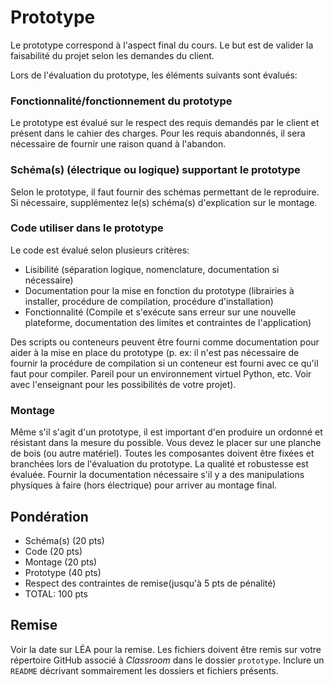 # Prototype

Le prototype correspond à l'aspect final du cours. Le but est de valider la faisabilité du projet selon les demandes du client.

Lors de l'évaluation du prototype, les éléments suivants sont évalués:

### Fonctionnalité/fonctionnement du prototype

Le prototype est évalué sur le respect des requis demandés par le client et présent dans le cahier des charges. Pour les requis abandonnés, il sera nécessaire de fournir une raison quand à l'abandon.

###  Schéma(s) (électrique ou logique) supportant le prototype

Selon le prototype, il faut fournir des schémas permettant de le reproduire. Si nécessaire, supplémentez le(s) schéma(s) d'explication sur le montage.

### Code utiliser dans le prototype

Le code est évalué selon plusieurs critères:

* Lisibilité (séparation logique, nomenclature, documentation si nécessaire)
* Documentation pour la mise en fonction du prototype (librairies à installer, procédure de compilation, procédure d'installation)
* Fonctionnalité (Compile et s'exécute sans erreur sur une nouvelle plateforme, documentation des limites et contraintes de l'application)

Des scripts ou conteneurs peuvent être fourni comme documentation pour aider à la mise en place du prototype (p. ex: il n'est pas nécessaire de fournir la procédure de compilation si un conteneur est fourni avec ce qu'il faut pour compiler. Pareil pour un environnement virtuel Python, etc. Voir avec l'enseignant pour les possibilités de votre projet).

###  Montage

Même s'il s'agit d'un prototype, il est important d'en produire un ordonné et résistant dans la mesure du possible. Vous devez le placer sur une planche de bois (ou autre matériel). Toutes les composantes doivent être fixées et branchées lors de l'évaluation du prototype. La qualité et robustesse est évaluée. Fournir la documentation nécessaire s'il y a des manipulations physiques à faire (hors électrique) pour arriver au montage final.

## Pondération

* Schéma(s) (20 pts)
* Code (20 pts)
* Montage (20 pts)
* Prototype (40 pts)
* Respect des contraintes de remise(jusqu'à 5 pts de pénalité)
* TOTAL: 100 pts

## Remise

Voir la date sur LÉA pour la remise. Les fichiers doivent être remis sur votre répertoire GitHub associé à *Classroom* dans le dossier `prototype`. Inclure un `README` décrivant sommairement les dossiers et fichiers présents.
